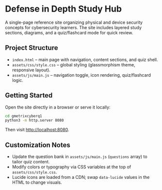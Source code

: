 # Defense in Depth Study Hub

A single-page reference site organizing physical and device security concepts for cybersecurity learners. The site includes layered study sections, diagrams, and a quiz/flashcard mode for quick review.

## Project Structure

- `index.html` – main page with navigation, content sections, and quiz shell.
- `assets/css/style.css` – global styling (glassmorphism theme, responsive layout).
- `assets/js/main.js` – navigation toggle, icon rendering, quiz/flashcard logic.

## Getting Started

Open the site directly in a browser or serve it locally:

```bash
cd gmetrixcyberq1
python3 -m http.server 8080
```

Then visit <http://localhost:8080>.

## Customization Notes

- Update the question bank in `assets/js/main.js` (`questions` array) to tailor quiz content.
- Modify colors or typography via CSS variables at the top of `assets/css/style.css`.
- Lucide icons are loaded from a CDN; swap `data-lucide` values in the HTML to change visuals.